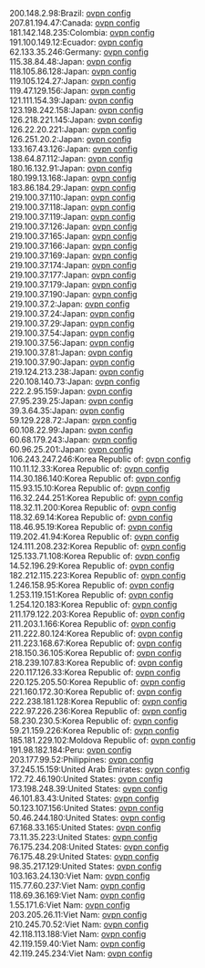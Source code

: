 200.148.2.98:Brazil: [ovpn config](vpn/200_148_2_98.ovpn)  
207.81.194.47:Canada: [ovpn config](vpn/207_81_194_47.ovpn)  
181.142.148.235:Colombia: [ovpn config](vpn/181_142_148_235.ovpn)  
191.100.149.12:Ecuador: [ovpn config](vpn/191_100_149_12.ovpn)  
62.133.35.246:Germany: [ovpn config](vpn/62_133_35_246.ovpn)  
115.38.84.48:Japan: [ovpn config](vpn/115_38_84_48.ovpn)  
118.105.86.128:Japan: [ovpn config](vpn/118_105_86_128.ovpn)  
119.105.124.27:Japan: [ovpn config](vpn/119_105_124_27.ovpn)  
119.47.129.156:Japan: [ovpn config](vpn/119_47_129_156.ovpn)  
121.111.154.39:Japan: [ovpn config](vpn/121_111_154_39.ovpn)  
123.198.242.158:Japan: [ovpn config](vpn/123_198_242_158.ovpn)  
126.218.221.145:Japan: [ovpn config](vpn/126_218_221_145.ovpn)  
126.22.20.221:Japan: [ovpn config](vpn/126_22_20_221.ovpn)  
126.251.20.2:Japan: [ovpn config](vpn/126_251_20_2.ovpn)  
133.167.43.126:Japan: [ovpn config](vpn/133_167_43_126.ovpn)  
138.64.87.112:Japan: [ovpn config](vpn/138_64_87_112.ovpn)  
180.16.132.91:Japan: [ovpn config](vpn/180_16_132_91.ovpn)  
180.199.13.168:Japan: [ovpn config](vpn/180_199_13_168.ovpn)  
183.86.184.29:Japan: [ovpn config](vpn/183_86_184_29.ovpn)  
219.100.37.110:Japan: [ovpn config](vpn/219_100_37_110.ovpn)  
219.100.37.118:Japan: [ovpn config](vpn/219_100_37_118.ovpn)  
219.100.37.119:Japan: [ovpn config](vpn/219_100_37_119.ovpn)  
219.100.37.126:Japan: [ovpn config](vpn/219_100_37_126.ovpn)  
219.100.37.165:Japan: [ovpn config](vpn/219_100_37_165.ovpn)  
219.100.37.166:Japan: [ovpn config](vpn/219_100_37_166.ovpn)  
219.100.37.169:Japan: [ovpn config](vpn/219_100_37_169.ovpn)  
219.100.37.174:Japan: [ovpn config](vpn/219_100_37_174.ovpn)  
219.100.37.177:Japan: [ovpn config](vpn/219_100_37_177.ovpn)  
219.100.37.179:Japan: [ovpn config](vpn/219_100_37_179.ovpn)  
219.100.37.190:Japan: [ovpn config](vpn/219_100_37_190.ovpn)  
219.100.37.2:Japan: [ovpn config](vpn/219_100_37_2.ovpn)  
219.100.37.24:Japan: [ovpn config](vpn/219_100_37_24.ovpn)  
219.100.37.29:Japan: [ovpn config](vpn/219_100_37_29.ovpn)  
219.100.37.54:Japan: [ovpn config](vpn/219_100_37_54.ovpn)  
219.100.37.56:Japan: [ovpn config](vpn/219_100_37_56.ovpn)  
219.100.37.81:Japan: [ovpn config](vpn/219_100_37_81.ovpn)  
219.100.37.90:Japan: [ovpn config](vpn/219_100_37_90.ovpn)  
219.124.213.238:Japan: [ovpn config](vpn/219_124_213_238.ovpn)  
220.108.140.73:Japan: [ovpn config](vpn/220_108_140_73.ovpn)  
222.2.95.159:Japan: [ovpn config](vpn/222_2_95_159.ovpn)  
27.95.239.25:Japan: [ovpn config](vpn/27_95_239_25.ovpn)  
39.3.64.35:Japan: [ovpn config](vpn/39_3_64_35.ovpn)  
59.129.228.72:Japan: [ovpn config](vpn/59_129_228_72.ovpn)  
60.108.22.99:Japan: [ovpn config](vpn/60_108_22_99.ovpn)  
60.68.179.243:Japan: [ovpn config](vpn/60_68_179_243.ovpn)  
60.96.25.201:Japan: [ovpn config](vpn/60_96_25_201.ovpn)  
106.243.247.246:Korea Republic of: [ovpn config](vpn/106_243_247_246.ovpn)  
110.11.12.33:Korea Republic of: [ovpn config](vpn/110_11_12_33.ovpn)  
114.30.186.140:Korea Republic of: [ovpn config](vpn/114_30_186_140.ovpn)  
115.93.15.10:Korea Republic of: [ovpn config](vpn/115_93_15_10.ovpn)  
116.32.244.251:Korea Republic of: [ovpn config](vpn/116_32_244_251.ovpn)  
118.32.11.200:Korea Republic of: [ovpn config](vpn/118_32_11_200.ovpn)  
118.32.69.14:Korea Republic of: [ovpn config](vpn/118_32_69_14.ovpn)  
118.46.95.19:Korea Republic of: [ovpn config](vpn/118_46_95_19.ovpn)  
119.202.41.94:Korea Republic of: [ovpn config](vpn/119_202_41_94.ovpn)  
124.111.208.232:Korea Republic of: [ovpn config](vpn/124_111_208_232.ovpn)  
125.133.71.108:Korea Republic of: [ovpn config](vpn/125_133_71_108.ovpn)  
14.52.196.29:Korea Republic of: [ovpn config](vpn/14_52_196_29.ovpn)  
182.212.115.223:Korea Republic of: [ovpn config](vpn/182_212_115_223.ovpn)  
1.246.158.95:Korea Republic of: [ovpn config](vpn/1_246_158_95.ovpn)  
1.253.119.151:Korea Republic of: [ovpn config](vpn/1_253_119_151.ovpn)  
1.254.120.183:Korea Republic of: [ovpn config](vpn/1_254_120_183.ovpn)  
211.179.122.203:Korea Republic of: [ovpn config](vpn/211_179_122_203.ovpn)  
211.203.1.166:Korea Republic of: [ovpn config](vpn/211_203_1_166.ovpn)  
211.222.80.124:Korea Republic of: [ovpn config](vpn/211_222_80_124.ovpn)  
211.223.168.67:Korea Republic of: [ovpn config](vpn/211_223_168_67.ovpn)  
218.150.36.105:Korea Republic of: [ovpn config](vpn/218_150_36_105.ovpn)  
218.239.107.83:Korea Republic of: [ovpn config](vpn/218_239_107_83.ovpn)  
220.117.126.33:Korea Republic of: [ovpn config](vpn/220_117_126_33.ovpn)  
220.125.205.50:Korea Republic of: [ovpn config](vpn/220_125_205_50.ovpn)  
221.160.172.30:Korea Republic of: [ovpn config](vpn/221_160_172_30.ovpn)  
222.238.181.128:Korea Republic of: [ovpn config](vpn/222_238_181_128.ovpn)  
222.97.226.236:Korea Republic of: [ovpn config](vpn/222_97_226_236.ovpn)  
58.230.230.5:Korea Republic of: [ovpn config](vpn/58_230_230_5.ovpn)  
59.21.159.226:Korea Republic of: [ovpn config](vpn/59_21_159_226.ovpn)  
185.181.229.102:Moldova Republic of: [ovpn config](vpn/185_181_229_102.ovpn)  
191.98.182.184:Peru: [ovpn config](vpn/191_98_182_184.ovpn)  
203.177.99.52:Philippines: [ovpn config](vpn/203_177_99_52.ovpn)  
37.245.15.159:United Arab Emirates: [ovpn config](vpn/37_245_15_159.ovpn)  
172.72.46.190:United States: [ovpn config](vpn/172_72_46_190.ovpn)  
173.198.248.39:United States: [ovpn config](vpn/173_198_248_39.ovpn)  
46.101.83.43:United States: [ovpn config](vpn/46_101_83_43.ovpn)  
50.123.107.156:United States: [ovpn config](vpn/50_123_107_156.ovpn)  
50.46.244.180:United States: [ovpn config](vpn/50_46_244_180.ovpn)  
67.168.33.165:United States: [ovpn config](vpn/67_168_33_165.ovpn)  
73.11.35.223:United States: [ovpn config](vpn/73_11_35_223.ovpn)  
76.175.234.208:United States: [ovpn config](vpn/76_175_234_208.ovpn)  
76.175.48.29:United States: [ovpn config](vpn/76_175_48_29.ovpn)  
98.35.217.129:United States: [ovpn config](vpn/98_35_217_129.ovpn)  
103.163.24.130:Viet Nam: [ovpn config](vpn/103_163_24_130.ovpn)  
115.77.60.237:Viet Nam: [ovpn config](vpn/115_77_60_237.ovpn)  
118.69.36.169:Viet Nam: [ovpn config](vpn/118_69_36_169.ovpn)  
1.55.171.6:Viet Nam: [ovpn config](vpn/1_55_171_6.ovpn)  
203.205.26.11:Viet Nam: [ovpn config](vpn/203_205_26_11.ovpn)  
210.245.70.52:Viet Nam: [ovpn config](vpn/210_245_70_52.ovpn)  
42.118.113.188:Viet Nam: [ovpn config](vpn/42_118_113_188.ovpn)  
42.119.159.40:Viet Nam: [ovpn config](vpn/42_119_159_40.ovpn)  
42.119.245.234:Viet Nam: [ovpn config](vpn/42_119_245_234.ovpn)  
